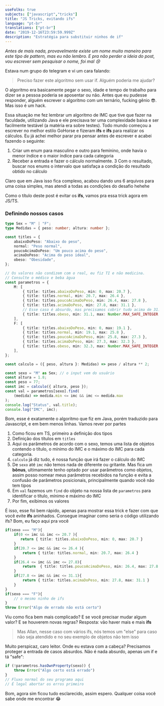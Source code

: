 ```yaml
---
useFolks: true
subjects: ["javascript","tricks"]
title: "JS Tricks, evitando ifs"
language: "pt-br"
translations: ["pt-br"]
date: "2019-12-16T23:59:59.999Z"
description: "Estratégia para substituir ninhos de if"
---
```


_Antes de mais nada, provavelmente existe um nome muito maneiro para este tipo de pattern, mas eu não lembro. E pra não perder a ideia do post, vou escrever sem pesquisar o nome, foi mal :cry:_

Estava num grupo do telegram e vi um cara falando:

> Preciso fazer este algoritmo sem usar if. Alguém poderia me ajudar?

O algoritmo era basicamente pegar o sexo, idade e tempo de trabalho para dizer se a pessoa poderia se aposentar ou não. Antes que eu pudesse responder, alguém escrever o algoritmo com um ternário, fucking gênio :sunglasses:. Mas isso é um hack.

Essa situação me fez lembrar um algoritmo de IMC que tive que fazer na faculdade, utilizando Java e ele precisava ter uma complexidade baixa e ser facilmente testável (a matéria era sobre testes). Todo mundo começou a escrever no melhor estilo GoHorse e fizeram **ifs** e **ifs** para realizar os cálculos. Eu já achei melhor parar pra pensar antes de escrever e acabei fazendo o seguinte:

1. Criar um enum para masculino e outro para feminino, onde havia o menor índice e o maior índice para cada categoria
2. Receber a entrada e fazer o cálculo normalmente.
   3 Com o resultado, buscar nos enums o intervalo que satisfaça a condição do resultado obtido no cálculo

Claro que em Java isso fica complexo, acabou dando uns 6 arquivos para uma coisa simples, mas atendi a todas as condições do desafio hehehe

Como o título deste post é evitar os **ifs**, vamos pra essa trick agora em JS/TS.

### Definindo nossos casos

```typescript
type Sex = "M" | "F";
type Medidas = { peso: number; altura: number };

const titles = {
	abaixoDoPeso: "Abaixo do peso",
	normal: "Peso normal",
	poucoAcimaDoPeso: "Um pouco acima do peso",
	acimaDoPeso: "Acima do peso ideal",
	obeso: "Obesidade",
};

// Os valores não condizem com o real, eu fiz TI e não medicina.
// Consulte o médico e beba água
const parametros = {
	M: [
		{ title: titles.abaixoDoPeso, min: 0, max: 20.7 },
		{ title: titles.normal, min: 20.7, max: 26.4 },
		{ title: titles.poucoAcimaDoPeso, min: 26.4, max: 27.8 },
		{ title: titles.acimaDoPeso, min: 27.8, max: 31.1 },
		// Esse caso é absurdo, mas precisamos cobrir tudo acima de 31.1
		{ title: titles.obeso, min: 31.1, max: Number.MAX_SAFE_INTEGER },
	],
	F: [
		{ title: titles.abaixoDoPeso, min: 0, max: 19.1 },
		{ title: titles.normal, min: 19.1, max: 25.8 },
		{ title: titles.poucoAcimaDoPeso, min: 25.8, max: 27.3 },
		{ title: titles.acimaDoPeso, min: 27.3, max: 32.3 },
		{ title: titles.obeso, min: 32.3, max: Number.MAX_SAFE_INTEGER },
	],
};

const calculo = ({ peso, altura }: Medidas) => peso / altura ** 2;

const sexo = "M" as Sex; // o input vem do usuário
const altura = 1.8;
const peso = 77;
const imc = calculo({ altura, peso });
const val = parametros[sexo].find(
	(medida) => medida.min <= imc && imc <= medida.max
);
console.log("Status", val.title);
console.log("IMC", imc);
```

Bom, esse é exatamente o algoritmo que fiz em Java, porém traduzido para Javascript, e em bem menos linhas. Vamos rever por partes

1. Como ficou em TS, primeiro a definição dos tipos
2. Definição dos títulos em `titles`
3. Aqui os parâmetros de acordo com o sexo, temos uma lista de objetos contendo o título, o mínimo do IMC e o máximo do IMC para cada categoria.
4. `calculo` já diz tudo, é nossa função que irá fazer o cálculo do IMC
5. De `sexo` até `imc` não temos nada de diferente ou gritante. Mas fica um **bônus**, ultimamente tenho optado por usar parâmetros como objetos, assim posso nomear meus parâmetros recebidos na função e evita a confusão de parâmetros posicionais, principalmente quando você não tem tipos
6. Em `val` fazemos um `find` do objeto na nossa lista de `parametros` para identificar o título, mínimo e máximo do IMC
7. Por fim, exibimos os valores

É isso, esse foi bem rápido, apenas para mostrar essa trick e fazer com que você evite **ifs** aninhados. Consegue imaginar como seria o código utilizando ifs? Bom, eu faço aqui pra você

```typescript
if(sexo === "M"){
    if(0 <= imc && imc <= 20.7 ){
       return { title: titles.abaixoDoPeso, min: 0, max: 20.7 }
    }
    if(20.7 <= imc && imc <= 26.4 ){
        return { title: titles.normal, min: 20.7, max: 26.4 }
    }
    if(26.4 <= imc && imc <= 27.8){
        return 	{ title: titles.poucoAcimaDoPeso, min: 26.4, max: 27.8 }
    }
    if(27.8 <= imc && imc <= 31.1){
        return { title: titles.acimaDoPeso, min: 27.8, max: 31.1 }
    }
}
if(sexo === "F"){
    // o mesmo ninho de ifs
}
throw Error("Algo de errado não está certo")
```

Viu como fica bem mais complicado? E se você precisar mudar algum valor? E se houverem novas regras? Resposta: vão haver mais e mais **ifs**

> Mas Allan, nesse caso com vários ifs, nós temos um "else" para caso não seja atendido e no seu exemplo de objetos não tem isso

Muito perspicaz, caro leitor. Onde eu estava com a cabeça? Precisamos proteger a entrada de casos absurdos. Não é nada absurdo, apenas um if e tá "safe":

```typescript
if (!parametros.hasOwnProperty(sexo)) {
    throw Error("Algo certo está errado")
}
// Fluxo normal do seu programa aqui
// É legal abortar os erros primeiro
```

Bom, agora sim ficou tudo esclarecido, assim espero. Qualquer coisa você sabe onde me encontrar :joy: